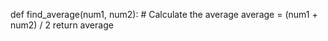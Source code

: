 <!-- Problem Statement
Write a function that takes two numbers and finds the average between the two. -->

def find_average(num1, num2):
    # Calculate the average
    average = (num1 + num2) / 2
    return average
